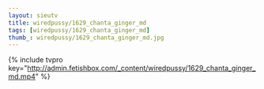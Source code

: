 ```yaml
--- 
layout: sieutv
title: wiredpussy/1629_chanta_ginger_md
tags: [wiredpussy/1629_chanta_ginger_md]
thumb_: wiredpussy/1629_chanta_ginger_md.jpg
---
```

{% include tvpro key="http://admin.fetishbox.com/_content/wiredpussy/1629_chanta_ginger_md.mp4" %} 
